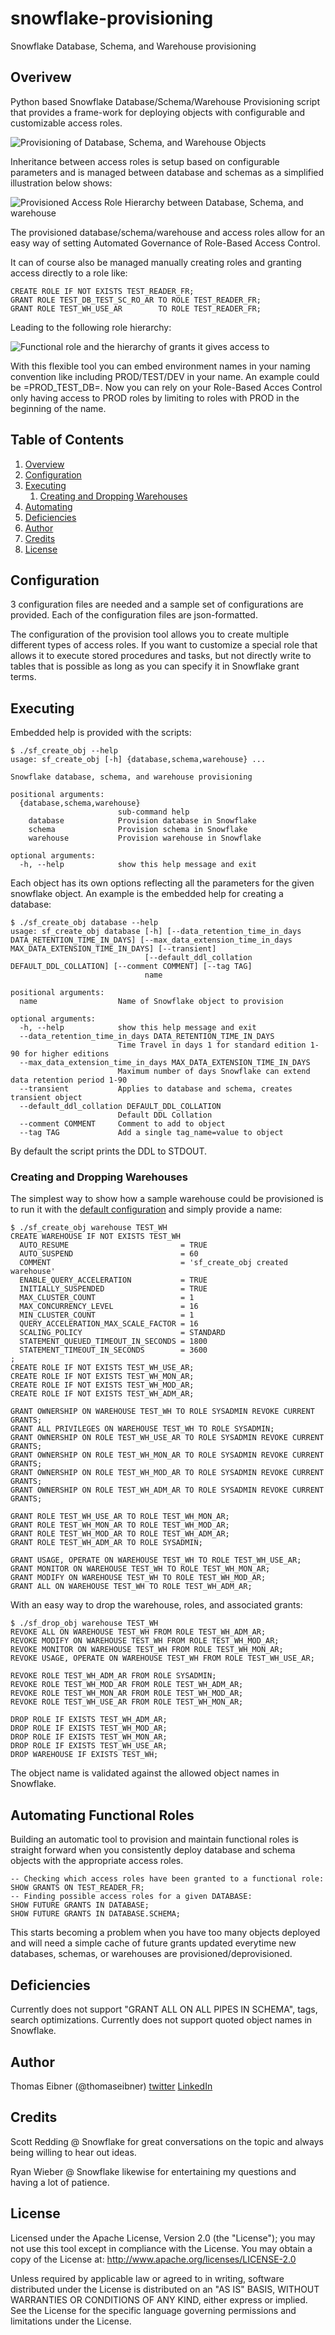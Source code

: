 # snowflake-provisioning

Snowflake Database, Schema, and Warehouse provisioning

## Overivew

Python based Snowflake Database/Schema/Warehouse Provisioning script that provides a frame-work for deploying objects with configurable and customizable access roles.

<img src="images/Diagram1.png" alt="Provisioning of Database, Schema, and Warehouse Objects" title="Provisioning Objects" /> 

Inheritance between access roles is setup based on configurable parameters and is managed between database and schemas as a simplified illustration below shows:

<img src="images/Diagram2.png" alt="Provisioned Access Role Hierarchy between Database, Schema, and warehouse" title="Access Role Hierarchy" />

The provisioned database/schema/warehouse and access roles allow for an easy way of setting Automated Governance of Role-Based Access Control.

It can of course also be managed manually creating roles and granting access directly to a role like:

```
CREATE ROLE IF NOT EXISTS TEST_READER_FR;
GRANT ROLE TEST_DB_TEST_SC_RO_AR TO ROLE TEST_READER_FR;
GRANT ROLE TEST_WH_USE_AR        TO ROLE TEST_READER_FR;
```

Leading to the following role hierarchy:

<img src="images/Diagram3.png" alt="Functional role and the hierarchy of grants it gives access to" title="Functional role hierarchy" />

With this flexible tool you can embed environment names in your naming convention like including PROD/TEST/DEV in your name. An example could be =PROD_TEST_DB=. Now you can rely on your Role-Based Acces Control only having access to PROD roles by limiting to roles with PROD in the beginning of the name.

## Table of Contents

1. [Overview](#overview)
1. [Configuration](#configuration)
1. [Executing](#executing)
   1. [Creating and Dropping Warehouses](#creating-and-dropping-warehouses)
1. [Automating](#automating_functional_roles)
1. [Deficiencies](#deficiencies)
1. [Author](#author)
1. [Credits](#credits)
1. [License](#license)

## Configuration

3 configuration files are needed and a sample set of configurations are provided. Each of the configuration files are json-formatted. 

The configuration of the provision tool allows you to create multiple different types of access roles. If you want to customize a special role that allows it to execute stored procedures and tasks, but not directly write to tables that is possible as long as you can specify it in Snowflake grant terms. 

## Executing

Embedded help is provided with the scripts:

```
$ ./sf_create_obj --help
usage: sf_create_obj [-h] {database,schema,warehouse} ...

Snowflake database, schema, and warehouse provisioning

positional arguments:
  {database,schema,warehouse}
                        sub-command help
    database            Provision database in Snowflake
    schema              Provision schema in Snowflake
    warehouse           Provision warehouse in Snowflake

optional arguments:
  -h, --help            show this help message and exit
```

Each object has its own options reflecting all the parameters for the given snowflake object. An example is the embedded help for creating a database:

```
$ ./sf_create_obj database --help
usage: sf_create_obj database [-h] [--data_retention_time_in_days DATA_RETENTION_TIME_IN_DAYS] [--max_data_extension_time_in_days MAX_DATA_EXTENSION_TIME_IN_DAYS] [--transient]
                              [--default_ddl_collation DEFAULT_DDL_COLLATION] [--comment COMMENT] [--tag TAG]
                              name

positional arguments:
  name                  Name of Snowflake object to provision

optional arguments:
  -h, --help            show this help message and exit
  --data_retention_time_in_days DATA_RETENTION_TIME_IN_DAYS
                        Time Travel in days 1 for standard edition 1-90 for higher editions
  --max_data_extension_time_in_days MAX_DATA_EXTENSION_TIME_IN_DAYS
                        Maximum number of days Snowflake can extend data retention period 1-90
  --transient           Applies to database and schema, creates transient object
  --default_ddl_collation DEFAULT_DDL_COLLATION
                        Default DDL Collation
  --comment COMMENT     Comment to add to object
  --tag TAG             Add a single tag_name=value to object
```

By default the script prints the DDL to STDOUT. 

### Creating and Dropping Warehouses

The simplest way to show how a sample warehouse could be provisioned is to run it with the [default configuration](wh-config.json) and simply provide a name:

```
$ ./sf_create_obj warehouse TEST_WH
CREATE WAREHOUSE IF NOT EXISTS TEST_WH
  AUTO_RESUME                         = TRUE
  AUTO_SUSPEND                        = 60
  COMMENT                             = 'sf_create_obj created warehouse'
  ENABLE_QUERY_ACCELERATION           = TRUE
  INITIALLY_SUSPENDED                 = TRUE
  MAX_CLUSTER_COUNT                   = 1
  MAX_CONCURRENCY_LEVEL               = 16
  MIN_CLUSTER_COUNT                   = 1
  QUERY_ACCELERATION_MAX_SCALE_FACTOR = 16
  SCALING_POLICY                      = STANDARD
  STATEMENT_QUEUED_TIMEOUT_IN_SECONDS = 1800
  STATEMENT_TIMEOUT_IN_SECONDS        = 3600
;
CREATE ROLE IF NOT EXISTS TEST_WH_USE_AR;
CREATE ROLE IF NOT EXISTS TEST_WH_MON_AR;
CREATE ROLE IF NOT EXISTS TEST_WH_MOD_AR;
CREATE ROLE IF NOT EXISTS TEST_WH_ADM_AR;

GRANT OWNERSHIP ON WAREHOUSE TEST_WH TO ROLE SYSADMIN REVOKE CURRENT GRANTS;
GRANT ALL PRIVILEGES ON WAREHOUSE TEST_WH TO ROLE SYSADMIN;
GRANT OWNERSHIP ON ROLE TEST_WH_USE_AR TO ROLE SYSADMIN REVOKE CURRENT GRANTS;
GRANT OWNERSHIP ON ROLE TEST_WH_MON_AR TO ROLE SYSADMIN REVOKE CURRENT GRANTS;
GRANT OWNERSHIP ON ROLE TEST_WH_MOD_AR TO ROLE SYSADMIN REVOKE CURRENT GRANTS;
GRANT OWNERSHIP ON ROLE TEST_WH_ADM_AR TO ROLE SYSADMIN REVOKE CURRENT GRANTS;

GRANT ROLE TEST_WH_USE_AR TO ROLE TEST_WH_MON_AR;
GRANT ROLE TEST_WH_MON_AR TO ROLE TEST_WH_MOD_AR;
GRANT ROLE TEST_WH_MOD_AR TO ROLE TEST_WH_ADM_AR;
GRANT ROLE TEST_WH_ADM_AR TO ROLE SYSADMIN;

GRANT USAGE, OPERATE ON WAREHOUSE TEST_WH TO ROLE TEST_WH_USE_AR;
GRANT MONITOR ON WAREHOUSE TEST_WH TO ROLE TEST_WH_MON_AR;
GRANT MODIFY ON WAREHOUSE TEST_WH TO ROLE TEST_WH_MOD_AR;
GRANT ALL ON WAREHOUSE TEST_WH TO ROLE TEST_WH_ADM_AR;
```
With an easy way to drop the warehouse, roles, and associated grants:
```
$ ./sf_drop_obj warehouse TEST_WH
REVOKE ALL ON WAREHOUSE TEST_WH FROM ROLE TEST_WH_ADM_AR;
REVOKE MODIFY ON WAREHOUSE TEST_WH FROM ROLE TEST_WH_MOD_AR;
REVOKE MONITOR ON WAREHOUSE TEST_WH FROM ROLE TEST_WH_MON_AR;
REVOKE USAGE, OPERATE ON WAREHOUSE TEST_WH FROM ROLE TEST_WH_USE_AR;

REVOKE ROLE TEST_WH_ADM_AR FROM ROLE SYSADMIN;
REVOKE ROLE TEST_WH_MOD_AR FROM ROLE TEST_WH_ADM_AR;
REVOKE ROLE TEST_WH_MON_AR FROM ROLE TEST_WH_MOD_AR;
REVOKE ROLE TEST_WH_USE_AR FROM ROLE TEST_WH_MON_AR;

DROP ROLE IF EXISTS TEST_WH_ADM_AR;
DROP ROLE IF EXISTS TEST_WH_MOD_AR;
DROP ROLE IF EXISTS TEST_WH_MON_AR;
DROP ROLE IF EXISTS TEST_WH_USE_AR;
DROP WAREHOUSE IF EXISTS TEST_WH;
```



The object name is validated against the allowed object names in Snowflake. 

## Automating Functional Roles

Building an automatic tool to provision and maintain functional roles is straight forward when you consistently deploy database and schema objects with the appropriate access roles.

```
-- Checking which access roles have been granted to a functional role:
SHOW GRANTS ON TEST_READER_FR;
-- Finding possible access roles for a given DATABASE:
SHOW FUTURE GRANTS IN DATABASE;
SHOW FUTURE GRANTS IN DATABASE.SCHEMA;
```
This starts becoming a problem when you have too many objects deployed and will need a simple cache of future grants updated everytime new databases, schemas, or warehouses are provisioned/deprovisioned.

## Deficiencies 

Currently does not support "GRANT ALL ON ALL PIPES IN SCHEMA", tags, search optimizations.
Currently does not support quoted object names in Snowflake. 

## Author

Thomas Eibner (@thomaseibner) [twitter](http://twitter.com/thomaseibner) [LinkedIn](https://www.linkedin.com/in/thomaseibner/)

## Credits

Scott Redding @ Snowflake for great conversations on the topic and always being willing to hear out ideas.

Ryan Wieber @ Snowflake likewise for entertaining my questions and having a lot of patience. 

## License

Licensed under the Apache License, Version 2.0 (the "License"); you may not use this tool except in compliance with the License. You may obtain a copy of the License at: http://www.apache.org/licenses/LICENSE-2.0

Unless required by applicable law or agreed to in writing, software distributed under the License is distributed on an "AS IS" BASIS, WITHOUT WARRANTIES OR CONDITIONS OF ANY KIND, either express or implied. See the License for the specific language governing permissions and limitations under the License.
